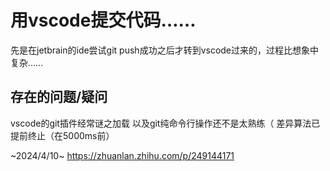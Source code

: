 # 用vscode提交代码……

先是在jetbrain的ide尝试git push成功之后才转到vscode过来的，过程比想象中复杂……

## 存在的问题/疑问

vscode的git插件经常谜之加载
以及git纯命令行操作还不是太熟练（
差异算法已提前终止（在5000ms前）

~2024/4/10~
https://zhuanlan.zhihu.com/p/249144171